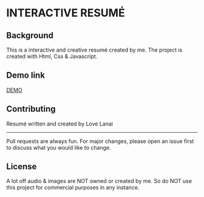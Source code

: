 # INTERACTIVE RESUMÉ

## Background
This is a interactive and creative resumé created by me. The project is created with Html, Css & Javascript.

## Demo link
[DEMO](https://lovelanai.github.io/Interactive-resume/)



## Contributing
Resumé written and created by Love Lanai
***
Pull requests are always fun. For major changes, please open an issue first to discuss what you would like to change.


## License

A lot off audio & images are NOT owned or created by me. So do NOT use this project for commercial  purposes in any instance. 
